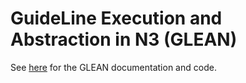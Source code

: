 # GuideLine Execution and Abstraction in N3 (GLEAN)

See [here](https://projects.cs.dal.ca/niche/glean/) for the GLEAN documentation and code.
